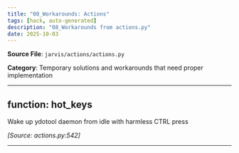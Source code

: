 ```yaml
---
title: "08_Workarounds: Actions"
tags: [hack, auto-generated]
description: "08_Workarounds from actions.py"
date: 2025-10-03
---
```


**Source File**: `jarvis/actions/actions.py`

**Category**: Temporary solutions and workarounds that need proper implementation

---

## function: hot_keys

<a id="function:-hot_keys-1"></a>

Wake up ydotool daemon from idle with harmless CTRL press

*[Source: actions.py:542]*

---
